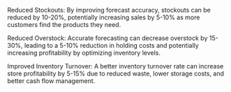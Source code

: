 Reduced Stockouts: By improving forecast accuracy, stockouts can be reduced by 10-20%, potentially increasing sales by 5-10% as more customers find the products they need.

Reduced Overstock: Accurate forecasting can decrease overstock by 15-30%, leading to a 5-10% reduction in holding costs and potentially increasing profitability by optimizing inventory levels.

Improved Inventory Turnover: A better inventory turnover rate can increase store profitability by 5-15% due to reduced waste, lower storage costs, and better cash flow management.

